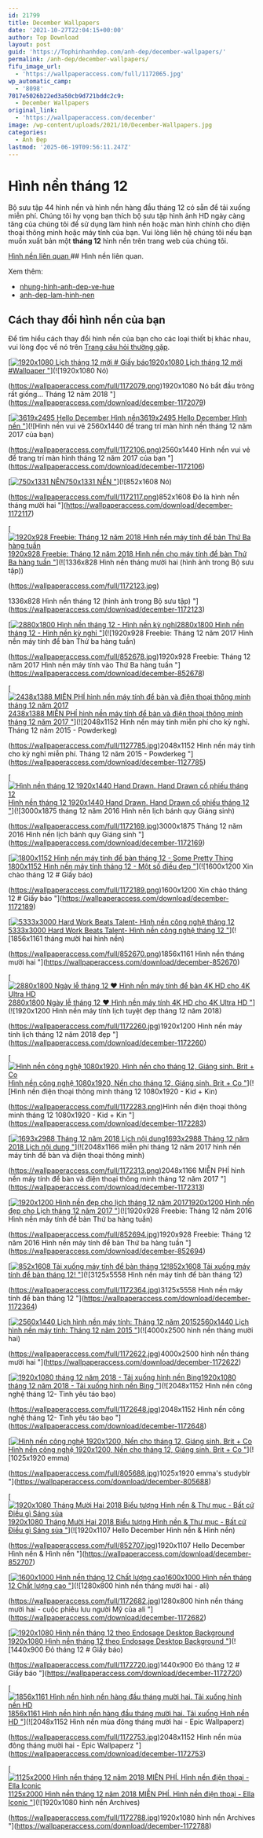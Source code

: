 ```yaml
---
id: 21799
title: December Wallpapers
date: '2021-10-27T22:04:15+00:00'
author: Top Download
layout: post
guid: 'https://Tophinhanhdep.com/anh-dep/december-wallpapers/'
permalink: /anh-dep/december-wallpapers/
fifu_image_url:
  - 'https://wallpaperaccess.com/full/1172065.jpg'
wp_automatic_camp:
  - '8098'
7017e5026b22ed3a50cb9d721bddc2c9:
  - December Wallpapers
original_link:
  - 'https://wallpaperaccess.com/december'
image: /wp-content/uploads/2021/10/December-Wallpapers.jpg
categories:
  - Ảnh Đẹp
lastmod: '2025-06-19T09:56:11.247Z'
---
```

# Hình nền tháng 12

Bộ sưu tập 44 hình nền và hình nền hàng đầu tháng 12 có sẵn để tải xuống miễn phí. Chúng tôi hy vọng bạn thích bộ sưu tập hình ảnh HD ngày càng tăng của chúng tôi để sử dụng làm hình nền hoặc màn hình chính cho điện thoại thông minh hoặc máy tính của bạn. Vui lòng liên hệ chúng tôi nếu bạn muốn xuất bản một **tháng 12** hình nền trên trang web của chúng tôi.

[Hình nền liên quan ](#related) ## Hình nền liên quan.

   
 Xem thêm:

   
- [nhung-hinh-anh-dep-ve-hue](https://tophinhanhdep.com/hinh-nen-dep/nhung-hinh-anh-dep-ve-hue/)
- [anh-dep-lam-hinh-nen](https://tophinhanhdep.com/hinh-nen-dep/anh-dep-lam-hinh-nen/)

## Cách thay đổi hình nền của bạn

Để tìm hiểu cách thay đổi hình nền của bạn cho các loại thiết bị khác nhau, vui lòng đọc về nó trên [Trang câu hỏi thường gặp](https://tophinhanhdep.com/faq/).

  
[[![1920x1080 Lịch tháng 12 mới # Giấy báo](https://wallpaperaccess.com/full/1172065.jpg)1920x1080 Lịch tháng 12 mới #Wallpaper "](https://wallpaperaccess.com/download/december-1172065)](![1920x1080 Nó)

(https://wallpaperaccess.com/full/1172079.png)1920x1080 Nó bắt đầu trông rất giống… Tháng 12 năm 2018 "](https://wallpaperaccess.com/download/december-1172079)

[[![3619x2495 Hello December Hình nền](https://wallpaperaccess.com/full/1172086.jpg)3619x2495 Hello December Hình nền "](https://wallpaperaccess.com/download/december-1172086)](![Hình nền vui vẻ 2560x1440 để trang trí màn hình nền tháng 12 năm 2017 của bạn)

(https://wallpaperaccess.com/full/1172106.png)2560x1440 Hình nền vui vẻ để trang trí màn hình tháng 12 năm 2017 của bạn "](https://wallpaperaccess.com/download/december-1172106)

[[![750x1331 NỀN](https://wallpaperaccess.com/full/785944.jpg)750x1331 NỀN "](https://wallpaperaccess.com/download/december-785944)](![852x1608 Nó)

(https://wallpaperaccess.com/full/1172117.png)852x1608 Đó là hình nền tháng mười hai "](https://wallpaperaccess.com/download/december-1172117)

[[![1920x928 Freebie: Tháng 12 năm 2018 Hình nền máy tính để bàn Thứ Ba hàng tuần](https://wallpaperaccess.com/full/1172119.jpg)1920x928 Freebie: Tháng 12 năm 2018 Hình nền cho máy tính để bàn Thứ Ba hàng tuần "](https://wallpaperaccess.com/download/december-1172119)](![1336x828 Hình nền tháng mười hai (hình ảnh trong Bộ sưu tập))

(https://wallpaperaccess.com/full/1172123.jpg)

1336x828 Hình nền tháng 12 (hình ảnh trong Bộ sưu tập) "](https://wallpaperaccess.com/download/december-1172123)

[[![2880x1800 Hình nền tháng 12 - Hình nền kỳ nghỉ](https://wallpaperaccess.com/full/1172132.jpg)2880x1800 Hình nền tháng 12 - Hình nền kỳ nghỉ "](https://wallpaperaccess.com/download/december-1172132)](![1920x928 Freebie: Tháng 12 năm 2017 Hình nền máy tính để bàn Thứ ba hàng tuần)

(https://wallpaperaccess.com/full/852678.jpg)1920x928 Freebie: Tháng 12 năm 2017 Hình nền máy tính vào Thứ Ba hàng tuần "](https://wallpaperaccess.com/download/december-852678)

[[![2438x1388 MIỄN PHÍ hình nền máy tính để bàn và điện thoại thông minh tháng 12 năm 2017](https://wallpaperaccess.com/full/1172146.png)2438x1388 MIỄN PHÍ hình nền máy tính để bàn và điện thoại thông minh tháng 12 năm 2017 "](https://wallpaperaccess.com/download/december-1172146)](![2048x1152 Hình nền máy tính miễn phí cho kỳ nghỉ.  Tháng 12 năm 2015 - Powderkeg)

(https://wallpaperaccess.com/full/1127785.jpg)2048x1152 Hình nền máy tính cho kỳ nghỉ miễn phí. Tháng 12 năm 2015 - Powderkeg "](https://wallpaperaccess.com/download/december-1127785)

[[![Hình nền tháng 12 1920x1440 Hand Drawn.  Hand Drawn cổ phiếu tháng 12](https://wallpaperaccess.com/full/1172151.jpg)Hình nền tháng 12 1920x1440 Hand Drawn. Hand Drawn cổ phiếu tháng 12 "](https://wallpaperaccess.com/download/december-1172151)](![3000x1875 tháng 12 năm 2016 Hình nền lịch bánh quy Giáng sinh)

(https://wallpaperaccess.com/full/1172169.jpg)3000x1875 Tháng 12 năm 2016 Hình nền lịch bánh quy Giáng sinh "](https://wallpaperaccess.com/download/december-1172169)

[[![1800x1152 Hình nền máy tính để bàn tháng 12 - Some Pretty Thing](https://wallpaperaccess.com/full/1172176.jpg)1800x1152 Hình nền máy tính tháng 12 - Một số điều đẹp "](https://wallpaperaccess.com/download/december-1172176)](![1600x1200 Xin chào tháng 12 # Giấy báo)

(https://wallpaperaccess.com/full/1172189.png)1600x1200 Xin chào tháng 12 # Giấy báo "](https://wallpaperaccess.com/download/december-1172189)

[[![5333x3000 Hard Work Beats Talent- Hình nền công nghệ tháng 12](https://wallpaperaccess.com/full/1172212.jpg)5333x3000 Hard Work Beats Talent- Hình nền công nghệ tháng 12 "](https://wallpaperaccess.com/download/december-1172212)](![1856x1161 tháng mười hai hình nền)

(https://wallpaperaccess.com/full/852670.png)1856x1161 Hình nền tháng mười hai "](https://wallpaperaccess.com/download/december-852670)

[[![2880x1800 Ngày lễ tháng 12 ❤ Hình nền máy tính để bàn 4K HD cho 4K Ultra HD](https://wallpaperaccess.com/full/1172237.jpg)2880x1800 Ngày lễ tháng 12 ❤ Hình nền máy tính 4K HD cho 4K Ultra HD "](https://wallpaperaccess.com/download/december-1172237)](![1920x1200 Hình nền máy tính lịch tuyệt đẹp tháng 12 năm 2018)

(https://wallpaperaccess.com/full/1172260.jpg)1920x1200 Hình nền máy tính lịch tháng 12 năm 2018 đẹp "](https://wallpaperaccess.com/download/december-1172260)

[[![Hình nền công nghệ 1080x1920, Hình nền cho tháng 12, Giáng sinh.  Brit + Co](https://wallpaperaccess.com/full/1172276.jpg)Hình nền công nghệ 1080x1920, Nền cho tháng 12, Giáng sinh. Brit + Co "](https://wallpaperaccess.com/download/december-1172276)](![Hình nền điện thoại thông minh tháng 12 1080x1920 - Kid + Kin)

(https://wallpaperaccess.com/full/1172283.png)Hình nền điện thoại thông minh tháng 12 1080x1920 - Kid + Kin "](https://wallpaperaccess.com/download/december-1172283)

[[![1693x2988 Tháng 12 năm 2018 Lịch nội dung](https://wallpaperaccess.com/full/1172284.png)1693x2988 Tháng 12 năm 2018 Lịch nội dung "](https://wallpaperaccess.com/download/december-1172284)](![2048x1166 miễn phí tháng 12 năm 2017 hình nền máy tính để bàn và điện thoại thông minh)

(https://wallpaperaccess.com/full/1172313.png)2048x1166 MIỄN PHÍ hình nền máy tính để bàn và điện thoại thông minh tháng 12 năm 2017 "](https://wallpaperaccess.com/download/december-1172313)

[[![1920x1200 Hình nền đẹp cho lịch tháng 12 năm 2017](https://wallpaperaccess.com/full/1172336.png)1920x1200 Hình nền đẹp cho Lịch tháng 12 năm 2017 "](https://wallpaperaccess.com/download/december-1172336)](![1920x928 Freebie: Tháng 12 năm 2016 Hình nền máy tính để bàn Thứ ba hàng tuần)

(https://wallpaperaccess.com/full/852694.jpg)1920x928 Freebie: Tháng 12 năm 2016 Hình nền máy tính để bàn Thứ ba hàng tuần "](https://wallpaperaccess.com/download/december-852694)

[[![852x1608 Tải xuống máy tính để bàn tháng 12!](https://wallpaperaccess.com/full/1172351.jpg)852x1608 Tải xuống máy tính để bàn tháng 12! "](https://wallpaperaccess.com/download/december-1172351)](![3125x5558 Hình nền máy tính để bàn tháng 12)

(https://wallpaperaccess.com/full/1172364.jpg)3125x5558 Hình nền máy tính để bàn tháng 12 "](https://wallpaperaccess.com/download/december-1172364)

[[![2560x1440 Lịch hình nền máy tính: Tháng 12 năm 2015](https://wallpaperaccess.com/full/1172569.jpg)2560x1440 Lịch hình nền máy tính: Tháng 12 năm 2015 "](https://wallpaperaccess.com/download/december-1172569)](![4000x2500 hình nền tháng mười hai)

(https://wallpaperaccess.com/full/1172622.jpg)4000x2500 hình nền tháng mười hai "](https://wallpaperaccess.com/download/december-1172622)

[[![1920x1080 tháng 12 năm 2018 - Tải xuống hình nền Bing](https://wallpaperaccess.com/full/1172639.jpg)1920x1080 tháng 12 năm 2018 - Tải xuống hình nền Bing "](https://wallpaperaccess.com/download/december-1172639)](![2048x1152 Hình nền công nghệ tháng 12- Tình yêu táo bạo)

(https://wallpaperaccess.com/full/1172648.jpg)2048x1152 Hình nền công nghệ tháng 12- Tình yêu táo bạo "](https://wallpaperaccess.com/download/december-1172648)

[[![Hình nền công nghệ 1920x1200, Nền cho tháng 12, Giáng sinh.  Brit + Co](https://wallpaperaccess.com/full/1172656.jpg)Hình nền công nghệ 1920x1200, Nền cho tháng 12, Giáng sinh. Brit + Co "](https://wallpaperaccess.com/download/december-1172656)](![1025x1920 emma)

(https://wallpaperaccess.com/full/805688.jpg)1025x1920 emma's studyblr "](https://wallpaperaccess.com/download/december-805688)

[[![1920x1080 Tháng Mười Hai 2018 Biểu tượng Hình nền & Thư mục - Bất cứ Điều gì Sáng sủa](https://wallpaperaccess.com/full/1172664.png)1920x1080 Tháng Mười Hai 2018 Biểu tượng Hình nền &amp; Thư mục - Bất cứ Điều gì Sáng sủa "](https://wallpaperaccess.com/download/december-1172664)](![1920x1107 Hello December Hình nền & Hình nền)

(https://wallpaperaccess.com/full/852707.jpg)1920x1107 Hello December Hình nền &amp; Hình nền "](https://wallpaperaccess.com/download/december-852707)

[[![1600x1000 Hình nền tháng 12 Chất lượng cao](https://wallpaperaccess.com/full/1172669.jpg)1600x1000 Hình nền tháng 12 Chất lượng cao "](https://wallpaperaccess.com/download/december-1172669)](![1280x800 hình nền tháng mười hai - ali)

(https://wallpaperaccess.com/full/1172682.jpg)1280x800 hình nền tháng mười hai - cuộc phiêu lưu người Mỹ của ali "](https://wallpaperaccess.com/download/december-1172682)

[[![1920x1080 Hình nền tháng 12 theo Endosage Desktop Background](https://wallpaperaccess.com/full/1172698.jpg)1920x1080 Hình nền tháng 12 theo Endosage Desktop Background "](https://wallpaperaccess.com/download/december-1172698)](![1440x900 Đỏ tháng 12 # Giấy báo)

(https://wallpaperaccess.com/full/1172720.jpg)1440x900 Đỏ tháng 12 # Giấy báo "](https://wallpaperaccess.com/download/december-1172720)

[[![1856x1161 Hình nền hình nền hàng đầu tháng mười hai.  Tải xuống hình nền HD](https://wallpaperaccess.com/full/1172742.png)1856x1161 Hình nền hình nền hàng đầu tháng mười hai. Tải xuống Hình nền HD "](https://wallpaperaccess.com/download/december-1172742)](![2048x1152 Hình nền mùa đông tháng mười hai - Epic Wallpaperz)

(https://wallpaperaccess.com/full/1172753.jpg)2048x1152 Hình nền mùa đông tháng mười hai - Epic Wallpaperz "](https://wallpaperaccess.com/download/december-1172753)

[[![1125x2000 Hình nền tháng 12 năm 2018 MIỄN PHÍ.  Hình nền điện thoại - Ella Iconic](https://wallpaperaccess.com/full/1172762.jpg)1125x2000 Hình nền tháng 12 năm 2018 MIỄN PHÍ. Hình nền điện thoại - Ella Iconic "](https://wallpaperaccess.com/download/december-1172762)](![1920x1080 hình nền Archives)

(https://wallpaperaccess.com/full/1172788.jpg)1920x1080 hình nền Archives "](https://wallpaperaccess.com/download/december-1172788)
